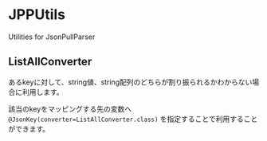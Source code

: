 JPPUtils
========

Utilities for JsonPullParser

## ListAllConverter

あるkeyに対して、string値、string配列のどちらが割り振られるかわからない場合に利用します。

該当のkeyをマッピングする先の変数へ `@JsonKey(converter=ListAllConverter.class)` を指定することで利用することができます。